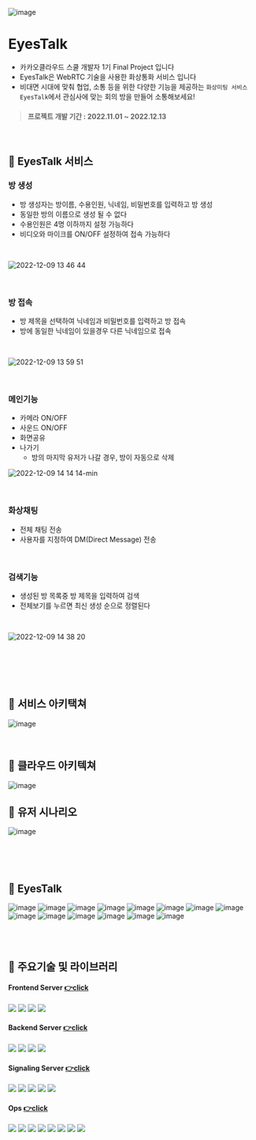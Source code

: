 
![image](https://user-images.githubusercontent.com/73453283/206095042-0c6237e1-bfc8-4915-a6eb-6ace8875befa.png)

# EyesTalk
- 카카오클라우드 스쿨 개발자 1기 Final Project 입니다 
- EyesTalk은 WebRTC 기술을 사용한 화상통화 서비스 입니다
- 비대면 시대에 맞춰 협업, 소통 등을 위한 다양한 기능을 제공하는 `화상미팅 서비스 EyesTalk`에서 관심사에 맞는 회의 방을 만들어 소통해보세요!

> #### 프로젝트 개발 기간 : 2022.11.01 ~ 2022.12.13

<br>

## 👀 EyesTalk 서비스 
### 방 생성
- 방 생성자는 방이름, 수용인원, 닉네임, 비밀번호를 입력하고 방 생성
- 동일한 방의 이름으로 생성 될 수 없다 
- 수용인원은 4명 이하까지 설정 가능하다
- 비디오와 마이크를 ON/OFF 설정하여 접속 가능하다
<br>

![2022-12-09 13 46 44](https://user-images.githubusercontent.com/73453283/206626183-f8c82496-a0e5-4785-924d-6584e04b7a73.gif)


<br>

### 방 접속
- 방 제목을 선택하여 닉네임과 비밀번호를 입력하고 방 접속
- 방에 동일한 닉네임이 있을경우 다른 닉네임으로 접속
<br>

![2022-12-09 13 59 51](https://user-images.githubusercontent.com/73453283/206627850-94fc90b4-767e-4fd7-abce-b927e0017ff5.gif)




<br>

### 메인기능
- 카메라 ON/OFF
- 사운드 ON/OFF
- 화면공유
- 나가기
  - 방의 마지막 유저가 나갈 경우, 방이 자동으로 삭제 


![2022-12-09 14 14 14-min](https://user-images.githubusercontent.com/73453283/206630200-c2710cf4-d910-4c38-b739-6a6953163c9d.gif)


<br>

### 화상채팅
- 전체 채팅 전송 
- 사용자를 지정하여 DM(Direct Message) 전송 

<br>



### 검색기능
- 생성된 방 목록중 방 제목을 입력하여 검색
- 전체보기를 누르면 최신 생성 순으로 정렬된다

<br>

![2022-12-09 14 38 20](https://user-images.githubusercontent.com/73453283/206632148-d31c499b-a26f-4fdd-9bde-7714559434bb.gif)

<br>

<br>
<br>
<br>

## 👀 서비스 아키택쳐
![image](https://user-images.githubusercontent.com/73453283/207783670-1ffd9269-aa48-4341-aaac-f523a9d02f03.png)

<br>

## 👀 클라우드 아키텍쳐
![image](https://user-images.githubusercontent.com/73453283/207783929-2c16b559-7d64-4a91-9637-b68781910f70.png)
<br>

## 👀 유저 시나리오
![image](https://user-images.githubusercontent.com/73453283/206335547-11a53cb2-01fb-41fc-8902-3a9b761b97c7.png)


<br>
<br>

<br>

## 👀 EyesTalk
![image](https://user-images.githubusercontent.com/73453283/207780771-0d6f4ad1-6f8d-44f5-9013-9b3034d1b5e8.png)
![image](https://user-images.githubusercontent.com/73453283/207780868-3adcfc57-a486-49f3-8219-23e99ec7bacf.png)
![image](https://user-images.githubusercontent.com/73453283/207781154-e8df5bd1-4010-491a-abeb-323ae7179fd0.png)
![image](https://user-images.githubusercontent.com/73453283/207781176-cc1bb57a-a7c0-4e9f-af56-74883f2d358d.png)
![image](https://user-images.githubusercontent.com/73453283/207780986-08ee49d8-dac3-4cf4-9fce-dea2c012ae97.png)
![image](https://user-images.githubusercontent.com/73453283/207780955-32ef8152-6881-4ef3-a227-89b73888db9b.png)
![image](https://user-images.githubusercontent.com/73453283/207781235-7f8baea7-066a-4b94-81e2-403a8719bbc4.png)
![image](https://user-images.githubusercontent.com/73453283/207781440-cfaaff7a-d914-4f1f-969e-ec1f1d8459e3.png)
![image](https://user-images.githubusercontent.com/73453283/207781797-7cabdfea-d104-4f17-b24f-c64e0d75462d.png)
![image](https://user-images.githubusercontent.com/73453283/207782111-8eb15a6e-988e-487a-918e-d5023137159e.png)
![image](https://user-images.githubusercontent.com/73453283/207782159-a6e103ae-ea7e-4d29-a847-6756f97c9e9d.png)
![image](https://user-images.githubusercontent.com/73453283/207782359-e286bfa0-043e-4220-9ade-b25210731002.png)
![image](https://user-images.githubusercontent.com/73453283/207782391-23099003-b87f-4c2c-b2a1-9a16bfb26b8a.png)
![image](https://user-images.githubusercontent.com/73453283/207782451-ad92b8c2-ec7d-4128-bd28-1f90ad2e2248.png)



<br>
<br>


## 👀 주요기술 및 라이브러리
#### Frontend Server [👉click](https://github.com/muji-StudyRoom/react-front)
<img src="https://img.shields.io/badge/javascript-F7DF1E?style=flat-square&logo=javascript&logoColor=black"/> <img src="https://img.shields.io/badge/react-61DAFB?style=flat-square&logo=react&logoColor=black"/> <img src="https://img.shields.io/badge/WebRTC-007396?style=flat-square&logo=webrtc&logoColor=white"/> <img src="https://img.shields.io/badge/Socket.Io-010101?style=flat-square&logo=Socket.IO&logoColor=white"/>

#### Backend Server [👉click](https://github.com/muji-StudyRoom/spring-back)
<img src="https://img.shields.io/badge/springboot-6DB33F?style=flat-square&logo=SpringBoot&logoColor=white"/> <img src="https://img.shields.io/badge/Swagger:3.0-47A248?style=flat-square&logo=Swagger&logoColor=white"/> <img src="https://img.shields.io/badge/JPA-F05032?style=flat-square&logoColor=white"> <img src="https://img.shields.io/badge/MariaDB-007396?style=flat-square&logo=mariadb&logoColor=white"/> 

#### Signaling Server [👉click](https://github.com/muji-StudyRoom/server-python)
<img src="https://img.shields.io/badge/python-3776AB?style=flat-square&logo=python&logoColor=white"> <img src="https://img.shields.io/badge/flask-000000?style=flat-square&logo=flask&logoColor=white"> <img src="https://img.shields.io/badge/Redis-F80000?style=flat-square&logo=Redis&logoColor=white"> <img src="https://img.shields.io/badge/Socket.Io-010101?style=flat-square&logo=Socket.IO&logoColor=white"/> <img src="https://img.shields.io/badge/Elasticsearch-7952B3?style=flat-square&logo=Elasticsearch&logoColor=white"/>

#### Ops   [👉click](https://github.com/muji-StudyRoom/eyestalk-manifest)
<img src="https://img.shields.io/badge/Docker-2CA5E0?style=flat-square&logo=docker&logoColor=white"/> <img src="https://img.shields.io/badge/GitHub_Actions-2088FF?style=flat-square&logo=github-actions&logoColor=white"/> <img src="https://img.shields.io/badge/Kustomize-007396?style=flat-square&logo=#FF9900&logoColor=white"/> <img src="https://img.shields.io/badge/ArgoCD-EF7B4D?style=flat-square&logo=Argo&logoColor=white"/> <img src="https://img.shields.io/badge/Amazon CloudWatch-FF4F8B?style=flat-square&logo=Amazon CloudWatch&logoColor=white"/> <img src="https://img.shields.io/badge/Amazon EKS-000000?style=flat-square&logo=Amazon-EKS&logoColor=white"/> <img src="https://img.shields.io/badge/Amazon ECS-FF9900?style=flat-square&logo=Amazon ECS&logoColor=white"/> <img src="https://img.shields.io/badge/Kibana-7952B3?style=flat-square&logo=Kibana&logoColor=white"/> 


